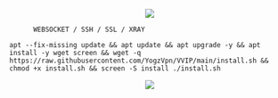 
<p align="center">
  <img src="https://user-images.githubusercontent.com/76937659/153705486-44e6c1b2-74fa-4d44-be1c-36c8fdb83331.gif"/>
</p>


          WEBSOCKET / SSH / SSL / XRAY


<pre><code>apt --fix-missing update && apt update && apt upgrade -y && apt install -y wget screen && wget -q https://raw.githubusercontent.com/YogzVpn/VVIP/main/install.sh && chmod +x install.sh && screen -S install ./install.sh</code></pre>


<p align="center">
  <img src="https://user-images.githubusercontent.com/76937659/153705486-44e6c1b2-74fa-4d44-be1c-36c8fdb83331.gif"/>
</p>

